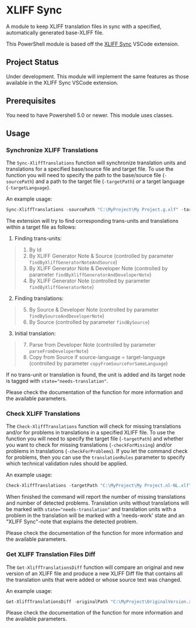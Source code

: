 # XLIFF Sync

A module to keep XLIFF translation files in sync with a specified, automatically generated base-XLIFF file.

This PowerShell module is based off the [XLIFF Sync](https://github.com/rvanbekkum/vsc-xliff-sync) VSCode extension.

## Project Status

Under development.
This module will implement the same features as those available in the XLIFF Sync VSCode extension.

## Prerequisites

You need to have Powershell 5.0 or newer. This module uses classes.

## Usage

### Synchronize XLIFF Translations

The `Sync-XliffTranslations` function will synchronize translation units and translations for a specified base/source file and target file.
To use the function you will need to specify the path to the base/source file (`-sourcePath`) and a path to the target file (`-targetPath`) _or_ a target language (`-targetLanguage`).

An example usage:

```powershell
Sync-XliffTranslations -sourcePath "C:\MyProject\My Project.g.xlf" -targetPath "C:\MyProject\My Project.nl-NL.xlf" -findByXliffGeneratorNoteAndSource -findByXliffGeneratorAndDeveloperNote -findByXliffGeneratorNote
```

The extension will try to find corresponding trans-units and translations within a target file as follows:

1. Finding trans-units:
> 1. By Id
> 2. By XLIFF Generator Note & Source (controlled by parameter `findByXliffGeneratorNoteAndSource`)
> 3. By XLIFF Generator Note & Developer Note (controlled by parameter `findByXliffGeneratorAndDeveloperNote`)
> 4. By XLIFF Generator Note (controlled by parameter `findByXliffGeneratorNote`)

2. Finding translations:
> 5. By Source & Developer Note (controlled by parameter `findBySourceAndDeveloperNote`)
> 6. By Source (controlled by parameter `findBySource`)

3. Initial translation:
> 7. Parse from Developer Note (controlled by parameter `parseFromDeveloperNote`)
> 8. Copy from Source if source-language = target-language (controlled by parameter `copyFromSourceForSameLanguage`)

If no trans-unit or translation is found, the unit is added and its target node is tagged with `state="needs-translation"`.

Please check the documentation of the function for more information and the available parameters.

### Check XLIFF Translations

The `Check-XliffTranslations` function will check for missing translations and/or for problems in translations in a specified XLIFF file.
To use the function you will need to specify the target file (`-targetPath`) and whether you want to check for missing translations (`-checkForMissing`) and/or problems in translations (`-checkForProblems`).
If you let the command check for problems, then you can use the `translationRules` parameter to specify which technical validation rules should be applied.

An example usage:

```powershell
Check-XliffTranslations -targetPath "C:\MyProject\My Project.nl-NL.xlf" -checkForMissing -Verbose
```

When finished the command will report the number of missing translations and number of detected problems.
Translation units without translations will be marked with `state="needs-translation"` and translation units with a problem in the translation will be marked with a 'needs-work' state and an "XLIFF Sync"-note that explains the detected problem.

Please check the documentation of the function for more information and the available parameters.

### Get XLIFF Translation Files Diff

The `Get-XliffTranslationsDiff` function will compare an original and new version of an XLIFF file and produce a new XLIFF Diff file that contains all the translation units that were added or whose source text was changed.

An example usage:

```powershell
Get-XliffTranslationsDiff -originalPath "C:\MyProject\OriginalVersion.xlf" -newPath "C:\MyProject\NewVersion.xlf" -diffPath "C:\MyProject\Diff.xlf" -reportProgress
```

Please check the documentation of the function for more information and the available parameters.
